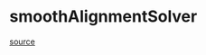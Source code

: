 # smoothAlignmentSolver

[source](github.com/OpenFOAM-jp/OpenFOAM-utilities-tutorials-jp/blob/master/v1906/mesh/generation/foamyMesh/conformalVoronoiMesh/cellShapeControl/smoothAlignmentSolver/smoothAlignmentSolver.C/smoothAlignmentSolver.C)



